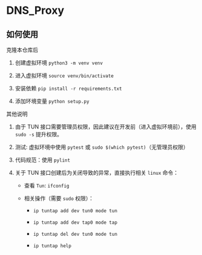 # DNS_Proxy

## 如何使用

克隆本仓库后

1. 创建虚拟环境 `python3 -m venv venv`

2. 进入虚拟环境 `source venv/bin/activate`

2. 安装依赖 `pip install -r requirements.txt` 

3. 添加环境变量 `python setup.py`

其他说明

1. 由于 TUN 接口需要管理员权限，因此建议在开发前（进入虚拟环境前），使用 `sudo -s` 提升权限。

2. 测试: 虚拟环境中使用 `pytest` 或 `sudo $(which pytest)`（无管理员权限）

3. 代码规范：使用 `pylint`

4. 关于 TUN 接口创建后为关闭导致的异常，直接执行相关 `linux` 命令：

    - 查看 `Tun`: `ifconfig`

    - 相关操作（需要 `sudo` 权限）：

        - `ip tuntap add dev tun0 mode tun`
        
        - `ip tuntap add dev tap0 mode tap`

        - `ip tuntap del dev tun0 mode tun`

        - `ip tuntap help`
